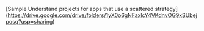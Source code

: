 [Sample Understand projects for apps that use a scattered strategy] (https://drive.google.com/drive/folders/1yX0o6gNFaxlcY4VKdnvOG9xSUbejposq?usp=sharing)